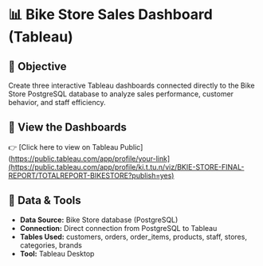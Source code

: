 # 📊 Bike Store Sales Dashboard (Tableau)

## 📌 Objective
Create three interactive Tableau dashboards connected directly to the Bike Store PostgreSQL database to analyze sales performance, customer behavior, and staff efficiency.

## 🔗 View the Dashboards
👉 [Click here to view on Tableau Public](https://public.tableau.com/app/profile/your-link](https://public.tableau.com/app/profile/ki.t.tu.n/viz/BKIE-STORE-FINAL-REPORT/TOTALREPORT-BIKESTORE?publish=yes)

## 📂 Data & Tools
- **Data Source:** Bike Store database (PostgreSQL)
- **Connection:** Direct connection from PostgreSQL to Tableau
- **Tables Used:** customers, orders, order_items, products, staff, stores, categories, brands
- **Tool:** Tableau Desktop
